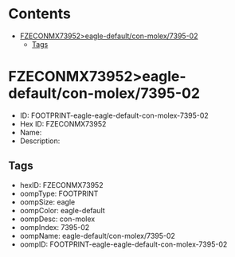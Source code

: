 



Contents
========

* [FZECONMX73952>eagle-default/con-molex/7395-02](#fzeconmx73952eagle-defaultcon-molex7395-02)
	* [Tags](#tags)

# FZECONMX73952>eagle-default/con-molex/7395-02

- ID: FOOTPRINT-eagle-eagle-default-con-molex-7395-02
- Hex ID: FZECONMX73952
- Name: 
- Description: 

## Tags

- hexID: FZECONMX73952
- oompType: FOOTPRINT
- oompSize: eagle
- oompColor: eagle-default
- oompDesc: con-molex
- oompIndex: 7395-02
- oompName: eagle-default/con-molex/7395-02
- oompID: FOOTPRINT-eagle-eagle-default-con-molex-7395-02
